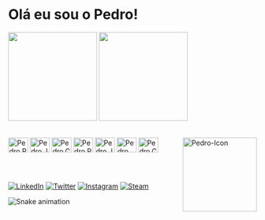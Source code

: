 # Olá eu sou o Pedro!

<div>
  
  <a href="https://github.com/PedroA07"></a>
  <img loading="lazy" height="180em" src="https://github-readme-stats.vercel.app/api?username=PedroA07&show_icons=true&theme=default&include_all_commits=true&count_private=true"/>
  <img loading="lazy" height="180em" src="https://github-readme-stats.vercel.app/api/top-langs/?username=PedroA07&layout=compact&langs_count=7&theme=default"/>
  
</div>

<div style="display; inline-block"><br>
  
  <img align="center" alt="Pedro.Rython" height="30" width="40" src="https://cdn.jsdelivr.net/gh/devicons/devicon@latest/icons/python/python-original.svg"/>
  <img align="center" alt="Pedro.Java" height="30" width="40" src="https://cdn.jsdelivr.net/gh/devicons/devicon@latest/icons/java/java-original.svg"/>
  <img align="center" alt="Pedro.C#" height="30" width="40" src="https://cdn.jsdelivr.net/gh/devicons/devicon@latest/icons/csharp/csharp-original.svg"/>
  <img align="center" alt="Pedro.PHP" height="30" width="40" src="https://cdn.jsdelivr.net/gh/devicons/devicon@latest/icons/php/php-original.svg"/>
  <img align="center" alt="Pedro.JavaScript" height="30" width="40" src="https://cdn.jsdelivr.net/gh/devicons/devicon@latest/icons/javascript/javascript-original.svg"/>
  <img align="center" alt="Pedro.HTML" height="30" width="40" src="https://cdn.jsdelivr.net/gh/devicons/devicon@latest/icons/html5/html5-original.svg"/>
  <img align="center" alt="Pedro.CSS" height="30" width="40" src="https://cdn.jsdelivr.net/gh/devicons/devicon@latest/icons/css3/css3-original.svg"/>
  
  <img align="right" height="150" alt="Pedro-Icon" src="https://media.discordapp.net/attachments/1220027485920432148/1220027563414388796/My.png?ex=660d7236&is=65fafd36&hm=e781a7ffc3eb78da753bbdae435ca36f3b5016a48ae2924763918932366d4dc7&=&format=webp&quality=lossless&width=411&height=411"/>
  
</div>

##

<div><br>
  
  <a href="https://www.linkedin.com/in/pedroandradepereira/" target="_blank"><img src="https://img.shields.io/badge/LinkedIn-0077B5?style=for-the-badge&logo=linkedin&logoColor=white" target="_blank" alt="LinkedIn"></a>
  <a href="https://twitter.com/home" target="_blank"><img src="https://img.shields.io/badge/Twitter-1DA1F2?style=for-the-badge&logo=twitter&logoColor=white" target="_blank" alt="Twitter"></a>
  <a href="https://www.instagram.com/pedro.drad/" target="_blank"><img src="https://img.shields.io/badge/Instagram-E4405F?style=for-the-badge&logo=instagram&logoColor=white" target="_blank" alt="Instagram"></a>
  <a href="https://steamcommunity.com/id/GamesPedr0/" target="_blank"><img src="https://img.shields.io/badge/Steam-000000?style=for-the-badge&logo=steam&logoColor=white" target="_blank" alt="Steam"></a>
  
</div>

![Snake animation](https://github.com/PedroA07/PedroA07/blob/output/github-contribution=grid-snake.svg)
